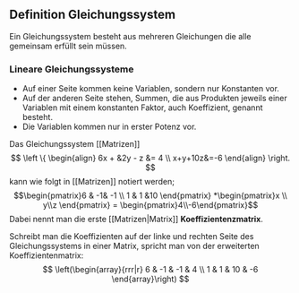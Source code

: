 ## Definition Gleichungssystem
Ein Gleichungssystem besteht aus mehreren Gleichungen die alle gemeinsam erfüllt sein müssen.

### Lineare Gleichungssysteme
- Auf einer Seite kommen keine Variablen, sondern nur Konstanten vor.
- Auf der anderen Seite stehen, Summen, die aus Produkten jeweils einer Variablen mit einem konstanten Faktor, auch Koeffizient, genannt besteht.
- Die Variablen kommen nur in erster Potenz vor.

Das Gleichungssystem [[Matrizen]]
$$ \left \{ 
	\begin{align} 
	6x + &2y - z &= 4 \\ 
	x+y+10z&=-6
	\end{align} 
\right. $$kann wie folgt in [[Matrizen]] notiert werden;
$$\begin{pmatrix}6  & -1& -1 \\ 1 & 1 &10 \end{pmatrix} *\begin{pmatrix}x \\ y\\z \end{pmatrix} = \begin{pmatrix}4\\-6\end{pmatrix}$$
Dabei nennt man die erste [[Matrizen|Matrix]] **Koeffizientenzmatrix**.

Schreibt man die Koeffizienten auf der linke und rechten Seite des Gleichungssystems in einer Matrix, spricht man von der erweiterten Koeffizientenmatrix:
$$
  \left(\begin{array}{rrr|r}
    6 & -1 & -1 & 4 \\
    1 & 1 & 10 & -6
  \end{array}\right)
$$